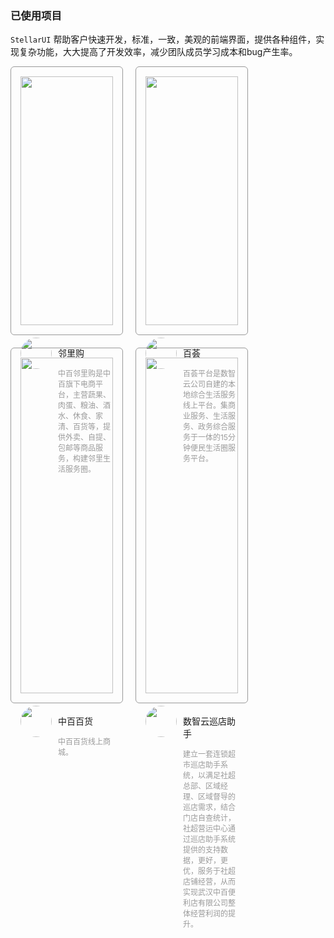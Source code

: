 ### 已使用项目
`StellarUI` 帮助客户快速开发，标准，一致，美观的前端界面，提供各种组件，实现复杂功能，大大提高了开发效率，减少团队成员学习成本和bug产生率。

<style>
.project {
	display: flex;
	flex-wrap: wrap;
	column-gap: 20px;
	row-gap: 20px;
	margin-bottom:20px;
}
.item {
	width: calc((100% / 3) - 20px);
	border: 1px solid #999;
	border-radius: 6px;
	padding:15px;
}
.top {
	transition: all 0.3s;
}
.top img{
	width:100%;
	aspect-ratio: 1 / 1;
}

.bottom {
	margin-top:20px;
	display:flex;
	column-gap: 10px;
}
.bottom img {
	width:50px !important;
	height:50px;
	border-radius:50%;
}
.bottom .desc {
	font-size: 12px;
	color: #9a9a9a;
}
.mask {
    position: absolute;
    top: 0;
    left: 0;
    background-color: rgba(0, 0, 0, 0.5);
    width: 100%;
    height: 100%;
    z-index: 1;
    opacity: 0;
    transition: opacity 0.3s;
}
</style>

<div class="project">
	<div class="item">
		<div class="top">
			<img src="https://image.whzb.com/chain/StellarUI/头像/邻里购.png"></img>
		</div>	
		<div class="bottom">
			<img src="https://image.whzb.com/chain/StellarUI/头像/邻里购头像.png"></img>
			<div class="info">
				<p class="title">邻里购</p>
				<p class="desc">中百邻里购是中百旗下电商平台，主营蔬果、肉蛋、粮油、酒水、休食、家清、百货等，提供外卖、自提、包邮等商品服务，构建邻里生活服务圈。</p>
			</div>
		</div>
	</div>
	<div class="item">
		<div class="top">
			<img src="https://image.whzb.com/chain/StellarUI/头像/百荟.png"></img>
		</div>
		<div class="bottom">
			<img src="https://image.whzb.com/chain/StellarUI/头像/百荟头像.png"></img>
			<div class="info">
				<p class="title">百荟</p>
				<p class="desc">百荟平台是数智云公司自建的本地综合生活服务线上平台。集商业服务、生活服务、政务综合服务于一体的15分钟便民生活圈服务平台。</p>
			</div>
		</div>
	</div>
	<div class="item">
		<div class="top">
			<img src="https://image.whzb.com/chain/StellarUI/头像/中百百货.png"></img>
		</div>
		<div class="bottom">
			<img src="https://image.whzb.com/chain/StellarUI/头像/中百百货头像.png"></img>
			<div class="info">
				<p class="title">中百百货</p>
				<p class="desc">中百百货线上商城。</p>
			</div>
		</div>
	</div>
	<div class="item">
		<div class="top">
			<img src="https://image.whzb.com/chain/StellarUI/头像/数智云巡店助手.png"></img>
		</div>
		<div class="bottom">
			<img src="https://image.whzb.com/chain/StellarUI/头像/数智云巡店助手头像.png"></img>
			<div class="info">
				<p class="title">数智云巡店助手</p>
				<p class="desc">建立一套连锁超市巡店助手系统，以满足社超总部、区域经理、区域督导的巡店需求，结合门店自查统计，社超营运中心通过巡店助手系统提供的支持数据，更好，更优，服务于社超店铺经营，从而实现武汉中百便利店有限公司整体经营利润的提升。</p>
			</div>
		</div>
	</div>
</div>